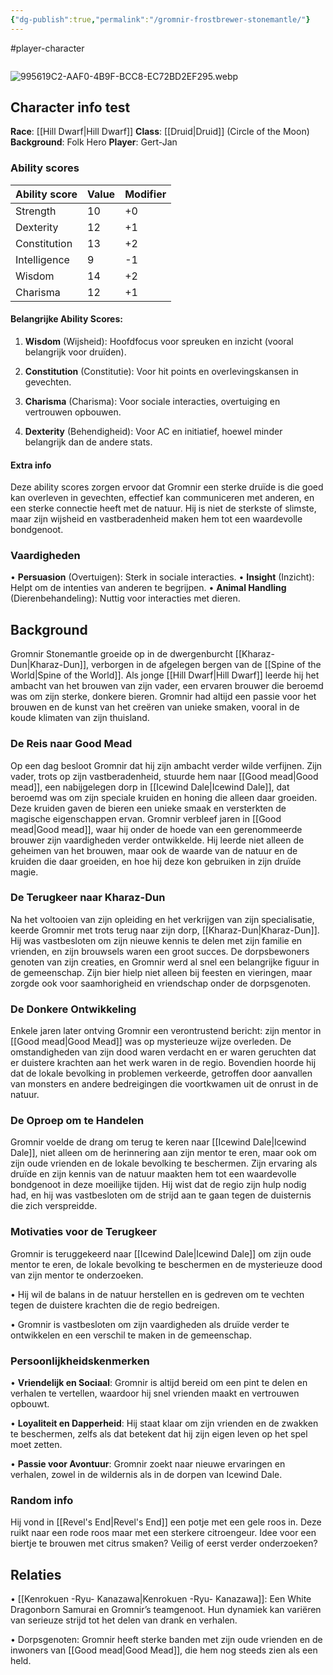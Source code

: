 ```yaml
---
{"dg-publish":true,"permalink":"/gromnir-frostbrewer-stonemantle/"}
---
```


#player-character 
```table-of-contents
```
![995619C2-AAF0-4B9F-BCC8-EC72BD2EF295.webp](/img/user/995619C2-AAF0-4B9F-BCC8-EC72BD2EF295.webp)

## Character info test
**Race**: [[Hill Dwarf\|Hill Dwarf]]
**Class**: [[Druid\|Druid]] (Circle of the Moon)
**Background**: Folk Hero
**Player**: Gert-Jan

### Ability scores

| Ability score | Value | Modifier |
| ------------- | ----- | -------- |
| Strength      | 10    | +0       |
| Dexterity     | 12    | +1       |
| Constitution  | 13    | +2       |
| Intelligence  | 9     | -1       |
| Wisdom        | 14    | +2       |
| Charisma      | 12    | +1       |

#### Belangrijke Ability Scores:
1. **Wisdom** (Wijsheid): Hoofdfocus voor spreuken en inzicht (vooral belangrijk voor druïden).

2. **Constitution** (Constitutie): Voor hit points en overlevingskansen in gevechten.

3. **Charisma** (Charisma): Voor sociale interacties, overtuiging en vertrouwen opbouwen.

4. **Dexterity** (Behendigheid): Voor AC en initiatief, hoewel minder belangrijk dan de andere stats.

#### Extra info
Deze ability scores zorgen ervoor dat Gromnir een sterke druïde is die goed kan overleven in gevechten, effectief kan communiceren met anderen, en een sterke connectie heeft met de natuur. Hij is niet de sterkste of slimste, maar zijn wijsheid en vastberadenheid maken hem tot een waardevolle bondgenoot.
  

### Vaardigheden
• **Persuasion** (Overtuigen): Sterk in sociale interacties.
• **Insight** (Inzicht): Helpt om de intenties van anderen te begrijpen.
• **Animal Handling** (Dierenbehandeling): Nuttig voor interacties met dieren.

## Background
Gromnir Stonemantle  groeide op in de dwergenburcht [[Kharaz-Dun\|Kharaz-Dun]], verborgen in de afgelegen bergen van de [[Spine of the World\|Spine of the World]]. Als jonge [[Hill Dwarf\|Hill Dwarf]] leerde hij het ambacht van het brouwen van zijn vader, een ervaren brouwer die beroemd was om zijn sterke, donkere bieren.
Gromnir had altijd een passie voor het brouwen en de kunst van het creëren van unieke smaken, vooral in de koude klimaten van zijn thuisland.
  
### De Reis naar Good Mead
Op een dag besloot Gromnir dat hij zijn ambacht verder wilde verfijnen. Zijn vader, trots op zijn vastberadenheid, stuurde hem naar [[Good mead\|Good mead]], een nabijgelegen dorp in [[Icewind Dale\|Icewind Dale]], dat beroemd was om zijn speciale kruiden en honing die alleen daar groeiden. Deze kruiden gaven de bieren een unieke smaak en versterkten de magische eigenschappen ervan. Gromnir verbleef jaren in [[Good mead\|Good mead]], waar hij onder de hoede van een gerenommeerde brouwer zijn vaardigheden verder ontwikkelde. Hij leerde niet alleen de geheimen van het brouwen, maar ook de waarde van de natuur en de kruiden die daar groeiden, en hoe hij deze kon gebruiken in zijn druïde magie.

### De Terugkeer naar Kharaz-Dun
Na het voltooien van zijn opleiding en het verkrijgen van zijn specialisatie, keerde Gromnir met trots terug naar zijn dorp, [[Kharaz-Dun\|Kharaz-Dun]]. Hij was vastbesloten om zijn nieuwe kennis te delen met zijn familie en vrienden, en zijn brouwsels waren een groot succes. De dorpsbewoners genoten van zijn creaties, en Gromnir werd al snel een belangrijke figuur in de gemeenschap. Zijn bier hielp niet alleen bij feesten en vieringen, maar zorgde ook voor saamhorigheid en vriendschap onder de dorpsgenoten.

### De Donkere Ontwikkeling
Enkele jaren later ontving Gromnir een verontrustend bericht: zijn mentor in [[Good mead\|Good Mead]] was op mysterieuze wijze overleden. De omstandigheden van zijn dood waren verdacht en er waren geruchten dat er duistere krachten aan het werk waren in de regio. Bovendien hoorde hij dat de lokale bevolking in problemen verkeerde, getroffen door aanvallen van monsters en andere bedreigingen die voortkwamen uit de onrust in de natuur.

### De Oproep om te Handelen
Gromnir voelde de drang om terug te keren naar [[Icewind Dale\|Icewind Dale]], niet alleen om de herinnering aan zijn mentor te eren, maar ook om zijn oude vrienden en de lokale bevolking te beschermen. Zijn ervaring als druïde en zijn kennis van de natuur maakten hem tot een waardevolle bondgenoot in deze moeilijke tijden. Hij wist dat de regio zijn hulp nodig had, en hij was vastbesloten om de strijd aan te gaan tegen de duisternis die zich verspreidde.

### Motivaties voor de Terugkeer
Gromnir is teruggekeerd naar [[Icewind Dale\|Icewind Dale]] om zijn oude mentor te eren, de lokale bevolking te beschermen en de mysterieuze dood van zijn mentor te onderzoeken.

• Hij wil de balans in de natuur herstellen en is gedreven om te vechten tegen de duistere krachten die de regio bedreigen.

• Gromnir is vastbesloten om zijn vaardigheden als druïde verder te ontwikkelen en een verschil te maken in de gemeenschap.

### Persoonlijkheidskenmerken
• **Vriendelijk en Sociaal**: Gromnir is altijd bereid om een pint te delen en verhalen te vertellen, waardoor hij snel vrienden maakt en vertrouwen opbouwt.

• **Loyaliteit en Dapperheid**: Hij staat klaar om zijn vrienden en de zwakken te beschermen, zelfs als dat betekent dat hij zijn eigen leven op het spel moet zetten.

• **Passie voor Avontuur**: Gromnir zoekt naar nieuwe ervaringen en verhalen, zowel in de wildernis als in de dorpen van Icewind Dale.

### Random info
Hij vond in [[Revel's End\|Revel's End]] een potje met een gele roos in. Deze ruikt naar een rode roos maar met een sterkere citroengeur. 
Idee voor een biertje te brouwen met citrus smaken? Veilig of eerst verder onderzoeken?

## Relaties
• [[Kenrokuen -Ryu- Kanazawa\|Kenrokuen -Ryu- Kanazawa]]: Een White Dragonborn Samurai en Gromnir’s teamgenoot. Hun dynamiek kan variëren van serieuze strijd tot het delen van drank en verhalen.

• Dorpsgenoten: Gromnir heeft sterke banden met zijn oude vrienden en de inwoners van [[Good mead\|Good Mead]], die hem nog steeds zien als een held.
